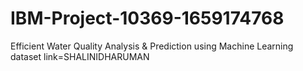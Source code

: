 # IBM-Project-10369-1659174768
Efficient Water Quality Analysis &amp; Prediction using Machine Learning
dataset link=SHALINIDHARUMAN
